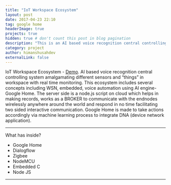 ```yaml
---
title: "IoT Workspace Ecosystem"
layout: post
date: 2017-04-23 22:10
tag: google home
headerImage: true
projects: true
hidden: true # don't count this post in blog pagination
description: "This is an AI based voice recognition central controlling system with real time monitoring."
category: project
author: himanshusahdev
externalLink: false
---
```


IoT Workspace Ecosystem - [Demo](https://www.youtube.com/watch?v=0XQrmXWdsfg&feature=youtu.be). AI based voice recognition central controlling system
amalgamating different sensors and “things” in workspace with real time monitoring. This ecosystem includes several concepts including WSN, embedded,
voice automation using AI engine- Google Home. The server side is a node.js script on cloud which helps in making records, works as a BROKER to communicate
with the endnodes wirelessly anywhere around the world and respond in no time facilitating two sided interactive communication. Google Home is made to
take actions accordingly via machine learning process to integrate DNA (device network application).

---

What has inside?

- Google Home
- Dialogflow
- Zigbee
- NodeMCU
- Embedded C
- Node JS

---
